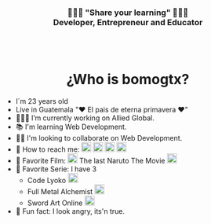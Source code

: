 <head>
<link rel="stylesheet" href="main.css"> 
</head>
<center>

### 👨🏽‍🏫 "Share your learning" 👨🏽‍💻<br>Developer, Entrepreneur and Educator

<br>
<br>
<h1>¿Who is bomogtx?</h1>
</center>
<ul>
<li>
I´m 23 years old
</li>
<li>
Live in Guatemala "❤ El pais de eterna primavera ❤"
</li>
<li>
👨🏽‍💼 I’m currently working on Allied Global.
</li>
<li>
📚 I'm  learning Web Development.
</li>
<li>
🤝🏽 I'm looking to collaborate on Web Development.
</li>
<li>
📡 How to reach me: <a href="https://www.facebook.com/DB1.AM.TP"> <img class="radius"src="https://www.facebook.com/rsrc.php/ye/r/Ta8_J_nYekI.ico" width="20px"></a>
<a href="https://www.instagram.com/bomogtx/"> <img class="radius" src="https://www.instagram.com/static/images/ico/favicon-192.png/68d99ba29cc8.png" width="20px"></a>
<a href="https://www.instagram.com/bomogtx/"> <img class="radius" src="https://abs.twimg.com/responsive-web/client-web/icon-ios.b1fc7275.png" width="20px"></a>
<a href="mailto:davidalejandroborrayo@gmail.com?Subject=Colaboremos%20juntos%20"> <img class="radius" src="https://ssl.gstatic.com/ui/v1/icons/mail/rfr/gmail.ico" width="20px"></a>
</li>
<li>
🍿 Favorite Film: <img class="radius coloricons" src="https://static.wikia.nocookie.net/narutooriginals/images/d/d6/Hy%C5%ABga_Symbol.png" width="20px"> The last Naruto The Movie <img class="radius" src="https://static.wikia.nocookie.net/narutooriginals/images/8/89/Uzumaki_Symbol.svg" width="20px">
</li>
<li>
🍿 Favorite Serie: I have 3
<ul>
<li>
Code Lyoko <img class="radius" src="https://i.imgur.com/YobggLt.jpg" width="20px">
</li>
<li>
Full Metal Alchemist <img class="radius" src="https://i.pinimg.com/originals/90/e1/4a/90e14a9c5ad59c6df85d872ae33d3a53.jpg" width="20px">
</li>
<li>
Sword Art Online <img class="radius" src="https://m.media-amazon.com/images/I/31VRwamL-5L._AC_SS350_.jpg" width="20px">
</li>
</ul>
</li>
<li>
🤔 Fun fact: I look angry, its'n true.
</li>
</ul>
<!--
**bomogtx/bomogtx** is a ✨ _special_ ✨ repository because its `README.md` (this file) appears on your GitHub profile.
-->